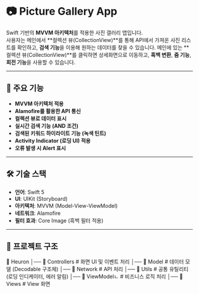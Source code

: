 # 📷 Picture Gallery App

Swift 기반의 **MVVM 아키텍처**를 적용한 사진 갤러리 앱입니다.  
사용자는 메인에서 **컬렉션 뷰(CollectionView)**를 통해 API에서 가져온 사진 리스트를 확인하고, **검색 기능**을 이용해 원하는 데이터를 찾을 수 있습니다.
메인에 있는 **컬렉션 뷰(CollectionView)**를 클릭하면 상세화면으로 이동하고, **흑백 변환**, **줌 기능**, **회전 기능**을 사용할 수 있습니다.

---

## 🚀 주요 기능
- **MVVM 아키텍처 적용**
- **Alamofire를 활용한 API 통신**
- **컬렉션 뷰로 데이터 표시**
- **실시간 검색 기능 (AND 조건)**
- **검색된 키워드 하이라이트 기능 (녹색 틴트)**
- **Activity Indicator (로딩 UI) 적용**
- **오류 발생 시 Alert 표시**

---

## 🛠 기술 스택
- **언어**: Swift 5
- **UI**: UIKit (Storyboard)
- **아키텍처**: MVVM (Model-View-ViewModel)
- **네트워크**: Alamofire
- **필터 효과**: Core Image (흑백 필터 적용)

---

## 📂 프로젝트 구조
📂 Heuron 
│── 📂 Controllers # 화면 UI 및 이벤트 처리 
│── 📂 Model # 데이터 모델 (Decodable 구조체) 
│── 📂 Network # API 처리
│── 📂 Utils # 공통 유틸리티 (로딩 인디케이터, 에러 알림)
│── 📂 ViewModelㄴ # 비즈니스 로직 처리 
│── 📂 Views # View 화면
